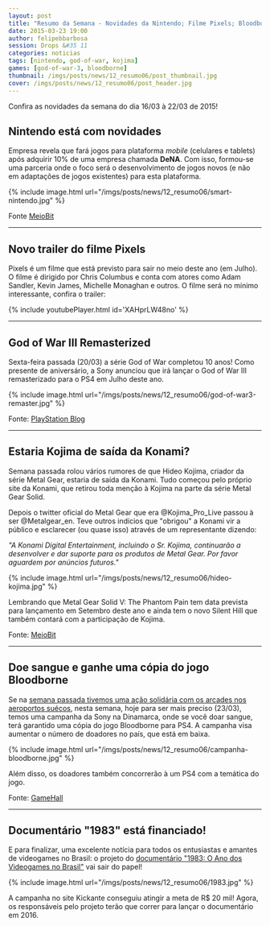 ```yaml
---
layout: post
title: "Resumo da Semana - Novidades da Nintendo; Filme Pixels; Bloodborne; Hideo Kojima; God of War e mais.. "
date: 2015-03-23 19:00
author: felipebbarbosa
session: Drops &#35 11
categories: noticias
tags: [nintendo, god-of-war, kojima]
games: [god-of-war-3, bloodborne]
thumbnail: /imgs/posts/news/12_resumo06/post_thumbnail.jpg
cover: /imgs/posts/news/12_resumo06/post_header.jpg
---
```


Confira as novidades da semana do dia 16/03 à 22/03 de 2015!

<!--more-->

## Nintendo está com novidades

Empresa revela que fará jogos para plataforma _mobile_ (celulares e tablets) após adquirir 10% de uma empresa chamada **DeNA**. Com isso, formou-se uma parceria onde o foco será o desenvolvimento de jogos novos (e não em adaptações de jogos existentes) para esta plataforma.

{% include image.html url="/imgs/posts/news/12_resumo06/smart-nintendo.jpg" %}

Fonte [MeioBit](http://meiobit.com/312308/nintendo-se-rende-aos-smartphones-e-anuncia-novo-console/)

---

## Novo trailer do filme Pixels

Pixels é um filme que está previsto para sair no meio deste ano (em Julho). O filme é dirigido por Chris Columbus e conta com atores como Adam Sandler, Kevin James, Michelle Monaghan e outros. O filme será no mínimo interessante, confira o trailer:

{% include youtubePlayer.html id='XAHprLW48no' %}

---

## God of War III Remasterized

Sexta-feira passada (20/03) a série God of War completou 10 anos! Como presente de aniversário, a Sony anunciou que irá lançar o God of War III remasterizado para o PS4 em Julho deste ano.

{% include image.html url="/imgs/posts/news/12_resumo06/god-of-war3-remaster.jpg" %}

Fonte: [PlayStation Blog](http://blog.br.playstation.com/2015/03/20/god-of-war-iii-remastered-ps4-lanca-em-14-de-julho/)

---

## Estaria Kojima de saída da Konami?

Semana passada rolou vários rumores de que Hideo Kojima, criador da série Metal Gear, estaria de saída da Konami. Tudo começou pelo próprio site da Konami, que retirou toda menção à Kojima na parte da série Metal Gear Solid.

Depois o twitter oficial do Metal Gear que era @Kojima_Pro_Live passou à ser @Metalgear_en. Teve outros indícios que "obrigou" a Konami vir a público e esclarecer (ou quase isso) através de um representante dizendo:

_"A Konami Digital Entertainment, incluindo o Sr. Kojima, continuarão a desenvolver e dar suporte para os produtos de Metal Gear. Por favor aguardem por anúncios futuros."_

{% include image.html url="/imgs/posts/news/12_resumo06/hideo-kojima.jpg" %}

Lembrando que Metal Gear Solid V: The Phantom Pain tem data prevista para lançamento em Setembro deste ano e ainda tem o novo Silent Hill que também contará com a participação de Kojima.

Fonte: [MeioBit](http://meiobit.com/312532/hideo-kojima-estaria-prestes-a-deixar-a-konami/)

---

## Doe sangue e ganhe uma cópia do jogo Bloodborne

Se na [semana passada tivemos uma ação solidária com os arcades nos aeroportos suécos](/noticias/2015/03/16/resumo-da-semana.html), nesta semana, hoje para ser mais preciso (23/03), temos uma campanha da Sony na Dinamarca, onde se você doar sangue, terá garantido uma cópia do jogo Bloodborne para PS4. A campanha visa aumentar o número de doadores no país, que está em baixa.

{% include image.html url="/imgs/posts/news/12_resumo06/campanha-bloodborne.jpg" %}

Além disso, os doadores também concorrerão à um PS4 com a temática do jogo.

Fonte: [GameHall](http://gamehall.uol.com.br/v10/doe-sangue-e-ganhe-uma-copia-de-bloodborne/)

---

## Documentário "1983" está financiado!

E para finalizar, uma excelente notícia para todos os entusiastas e amantes de videogames no Brasil: o projeto do [documentário "1983: O Ano dos Videogames no Brasil"](/noticias/2015/03/03/documentario-1983-ano-dos-videogames-no-brasil.html) vai sair do papel!

{% include image.html url="/imgs/posts/news/12_resumo06/1983.jpg" %}

A campanha no site Kickante conseguiu atingir a meta de R\$ 20 mil! Agora, os responsáveis pelo projeto terão que correr para lançar o documentário em 2016.
